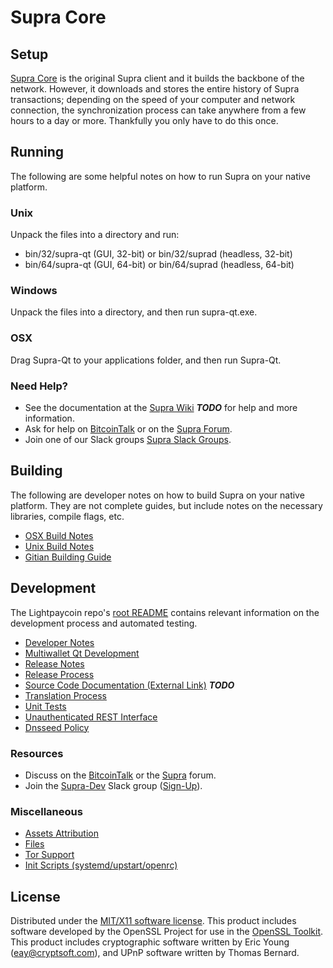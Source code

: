 Supra Core
=====================

Setup
---------------------
[Supra Core](http://supra.org/wallet) is the original Supra client and it builds the backbone of the network. However, it downloads and stores the entire history of Supra transactions; depending on the speed of your computer and network connection, the synchronization process can take anywhere from a few hours to a day or more. Thankfully you only have to do this once.

Running
---------------------
The following are some helpful notes on how to run Supra on your native platform.

### Unix

Unpack the files into a directory and run:

- bin/32/supra-qt (GUI, 32-bit) or bin/32/suprad (headless, 32-bit)
- bin/64/supra-qt (GUI, 64-bit) or bin/64/suprad (headless, 64-bit)

### Windows

Unpack the files into a directory, and then run supra-qt.exe.

### OSX

Drag Supra-Qt to your applications folder, and then run Supra-Qt.

### Need Help?

* See the documentation at the [Supra Wiki](https://en.bitcoin.it/wiki/Main_Page) ***TODO***
for help and more information.
* Ask for help on [BitcoinTalk](https://bitcointalk.org/index.php?topic=1262920.0) or on the [Supra Forum](http://forum.supra.org/).
* Join one of our Slack groups [Supra Slack Groups](https://supra.org/slack-logins/).

Building
---------------------
The following are developer notes on how to build Supra on your native platform. They are not complete guides, but include notes on the necessary libraries, compile flags, etc.

- [OSX Build Notes](build-osx.md)
- [Unix Build Notes](build-unix.md)
- [Gitian Building Guide](gitian-building.md)

Development
---------------------
The Lightpaycoin repo's [root README](https://github.com/Supra-Project/Supra/blob/master/README.md) contains relevant information on the development process and automated testing.

- [Developer Notes](developer-notes.md)
- [Multiwallet Qt Development](multiwallet-qt.md)
- [Release Notes](release-notes.md)
- [Release Process](release-process.md)
- [Source Code Documentation (External Link)](https://dev.visucore.com/bitcoin/doxygen/) ***TODO***
- [Translation Process](translation_process.md)
- [Unit Tests](unit-tests.md)
- [Unauthenticated REST Interface](REST-interface.md)
- [Dnsseed Policy](dnsseed-policy.md)

### Resources

* Discuss on the [BitcoinTalk](https://bitcointalk.org/index.php?topic=1262920.0) or the [Supra](http://forum.supra.org/) forum.
* Join the [Supra-Dev](https://supra-dev.slack.com/) Slack group ([Sign-Up](https://supra-dev.herokuapp.com/)).

### Miscellaneous
- [Assets Attribution](assets-attribution.md)
- [Files](files.md)
- [Tor Support](tor.md)
- [Init Scripts (systemd/upstart/openrc)](init.md)

License
---------------------
Distributed under the [MIT/X11 software license](http://www.opensource.org/licenses/mit-license.php).
This product includes software developed by the OpenSSL Project for use in the [OpenSSL Toolkit](https://www.openssl.org/). This product includes
cryptographic software written by Eric Young ([eay@cryptsoft.com](mailto:eay@cryptsoft.com)), and UPnP software written by Thomas Bernard.
